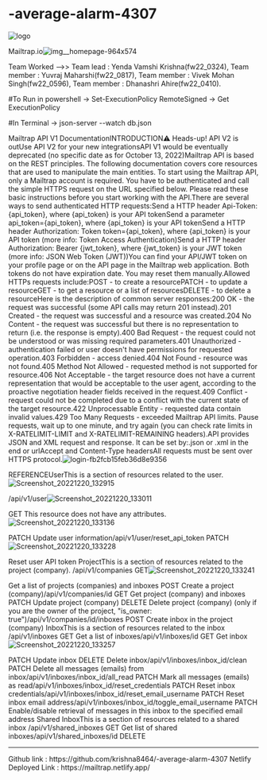
# -average-alarm-4307
![logo](https://user-images.githubusercontent.com/82109628/208609308-a7f0e4a3-4450-48bf-a094-427f818b1482.png)

Mailtrap.io![img__homepage-964x574](https://user-images.githubusercontent.com/82109628/208608940-e2f0b84e-0996-41d1-866b-20e44a597903.png)

Team Worked -->>
Team lead   : Yenda Vamshi Krishna(fw22_0324),
Team member : Yuvraj Maharshi(fw22_0817),
Team member : Vivek Mohan Singh(fw22_0596),
Team member : Dhanashri Ahire(fw22_0410).

#To Run
in powershell
-> Set-ExecutionPolicy RemoteSigned
-> Get ExecutionPolicy

#In Terminal
-> json-server --watch db.json


Mailtrap API V1 DocumentationINTRODUCTION⚠ Heads-up! API V2 is outUse API V2 for your new integrationsAPI V1 would be eventually deprecated (no specific date as for October 13, 2022)Mailtrap API is based on the REST principles. The following documentation covers core resources that are used to manipulate the main entities. To start using the Mailtrap API, only a Mailtrap account is required. You have to be authenticated and call the simple HTTPS request on the URL specified below. Please read these basic instructions before you start working with the API.There are several ways to send authenticated HTTP requests:Send a HTTP header Api-Token: {api_token}, where {api_token} is your API tokenSend a parameter api_token={api_token}, where {api_token} is your API tokenSend a HTTP header Authorization: Token token={api_token}, where {api_token} is your API token (more info: Token Access Authentication)Send a HTTP header Authorization: Bearer {jwt_token}, where {jwt_token} is your JWT token (more info: JSON Web Token (JWT))You can find your API/JWT token on your profile page or on the API page in the Mailtrap web application. Both tokens do not have expiration date. You may reset them manually.Allowed HTTPs requests include:POST - to create a resourcePATCH - to update a resourceGET - to get a resource or a list of resourcesDELETE - to delete a resourceHere is the description of common server responses:200 OK - the request was successful (some API calls may return 201 instead).201 Created - the request was successful and a resource was created.204 No Content - the request was successful but there is no representation to return (i.e. the response is empty).400 Bad Request - the request could not be understood or was missing required parameters.401 Unauthorized - authentication failed or user doesn't have permissions for requested operation.403 Forbidden - access denied.404 Not Found - resource was not found.405 Method Not Allowed - requested method is not supported for resource.406 Not Acceptable - the target resource does not have a current representation that would be acceptable to the user agent, according to the proactive negotiation header fields received in the request.409 Conflict - request could not be completed due to a conflict with the current state of the target resource.422 Unprocessable Entity - requested data contain invalid values.429 Too Many Requests - exceeded Mailtrap API limits. Pause requests, wait up to one minute, and try again (you can check rate limits in X-RATELIMIT-LIMIT and X-RATELIMIT-REMAINING headers).API provides JSON and XML request and response. It can be set by:.json or .xml in the end or urlAccept and Content-Type headersAll requests must be sent over HTTPS protocol.![login-fb2fcb15feb36d8e9356](https://user-images.githubusercontent.com/82109628/208609149-5a1707dc-634a-401d-b885-f62b948294df.svg)

REFERENCEUserThis is a section of resources related to the user.![Screenshot_20221220_132915](https://user-images.githubusercontent.com/82109628/208614121-1e1da992-eea7-428e-93d4-9e41d9e46e29.png)

/api/v1/user![Screenshot_20221220_133011](https://user-images.githubusercontent.com/82109628/208614283-c885bc3a-fd85-4ede-9f1d-4969b23548de.png)

GET
This resource does not have any attributes.![Screenshot_20221220_133136](https://user-images.githubusercontent.com/82109628/208614785-52e4eba6-e6ad-4dcc-a2d2-76006c971c66.png)

PATCH
Update user information/api/v1/user/reset_api_token
PATCH![Screenshot_20221220_133228](https://user-images.githubusercontent.com/82109628/208614805-2ed3e020-ce18-47c7-a056-49d884d1c433.png)

Reset user API token
ProjectThis is a section of resources related to the project (company).
/api/v1/companies
GET![Screenshot_20221220_133241](https://user-images.githubusercontent.com/82109628/208614833-73c4493d-0a58-47c4-b955-7e53e0f39add.png)

Get a list of projects (companies) and inboxes
POST
Create a project (company)/api/v1/companies/id
GET
Get project (company) and inboxes
PATCH
Update project (company)
DELETE
Delete project (company) (only if you are the owner of the project, "is_owner: true")/api/v1/companies/id/inboxes
POST
Create inbox in the project (company)
InboxThis is a section of resources related to the inbox
/api/v1/inboxes
GET
Get a list of inboxes/api/v1/inboxes/id
GET
Get inbox![Screenshot_20221220_133257](https://user-images.githubusercontent.com/82109628/208614863-e18ab1bc-110a-4f18-8bb7-bf1eea7c9270.png)

PATCH
Update inbox
DELETE
Delete inbox/api/v1/inboxes/inbox_id/clean
PATCH
Delete all messages (emails) from inbox/api/v1/inboxes/inbox_id/all_read
PATCH
Mark all messages (emails) as read/api/v1/inboxes/inbox_id/reset_credentials
PATCH
Reset inbox credentials/api/v1/inboxes/inbox_id/reset_email_username
PATCH
Reset inbox email address/api/v1/inboxes/inbox_id/toggle_email_username
PATCH
Enable/disable retrieval of messages in this inbox to the specified email address
Shared InboxThis is a section of resources related to a shared inbox
/api/v1/shared_inboxes
GET
Get list of shared inboxes/api/v1/shared_inboxes/id
DELETE

<hr>
Github link : https://github.com/krishna8464/-average-alarm-4307
Netlify Deployed Link : https://mailtrap.netlify.app/
